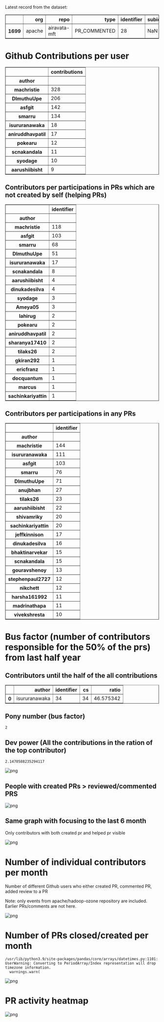 Latest record from the dataset:




<div>
<table border="1" class="dataframe">
  <thead>
    <tr style="text-align: right;">
      <th></th>
      <th>org</th>
      <th>repo</th>
      <th>type</th>
      <th>identifier</th>
      <th>subidentifier</th>
      <th>date</th>
      <th>author</th>
      <th>owner</th>
      <th>project</th>
    </tr>
  </thead>
  <tbody>
    <tr>
      <th>1699</th>
      <td>apache</td>
      <td>airavata-mft</td>
      <td>PR_COMMENTED</td>
      <td>28</td>
      <td>NaN</td>
      <td>2021-02-12 02:22:42+00:00</td>
      <td>DImuthuUpe</td>
      <td>machristie</td>
      <td>airavata</td>
    </tr>
  </tbody>
</table>
</div>



# Github Contributions per user





<div>
<table border="1" class="dataframe">
  <thead>
    <tr style="text-align: right;">
      <th></th>
      <th>contributions</th>
    </tr>
    <tr>
      <th>author</th>
      <th></th>
    </tr>
  </thead>
  <tbody>
    <tr>
      <th>machristie</th>
      <td>328</td>
    </tr>
    <tr>
      <th>DImuthuUpe</th>
      <td>206</td>
    </tr>
    <tr>
      <th>asfgit</th>
      <td>142</td>
    </tr>
    <tr>
      <th>smarru</th>
      <td>134</td>
    </tr>
    <tr>
      <th>isururanawaka</th>
      <td>18</td>
    </tr>
    <tr>
      <th>aniruddhavpatil</th>
      <td>17</td>
    </tr>
    <tr>
      <th>pokearu</th>
      <td>12</td>
    </tr>
    <tr>
      <th>scnakandala</th>
      <td>11</td>
    </tr>
    <tr>
      <th>syodage</th>
      <td>10</td>
    </tr>
    <tr>
      <th>aarushiibisht</th>
      <td>9</td>
    </tr>
  </tbody>
</table>
</div>



## Contributors per participations in PRs which are not created by self (helping PRs)




<div>
<table border="1" class="dataframe">
  <thead>
    <tr style="text-align: right;">
      <th></th>
      <th>identifier</th>
    </tr>
    <tr>
      <th>author</th>
      <th></th>
    </tr>
  </thead>
  <tbody>
    <tr>
      <th>machristie</th>
      <td>118</td>
    </tr>
    <tr>
      <th>asfgit</th>
      <td>103</td>
    </tr>
    <tr>
      <th>smarru</th>
      <td>68</td>
    </tr>
    <tr>
      <th>DImuthuUpe</th>
      <td>51</td>
    </tr>
    <tr>
      <th>isururanawaka</th>
      <td>17</td>
    </tr>
    <tr>
      <th>scnakandala</th>
      <td>8</td>
    </tr>
    <tr>
      <th>aarushiibisht</th>
      <td>4</td>
    </tr>
    <tr>
      <th>dinukadesilva</th>
      <td>4</td>
    </tr>
    <tr>
      <th>syodage</th>
      <td>3</td>
    </tr>
    <tr>
      <th>Ameya05</th>
      <td>3</td>
    </tr>
    <tr>
      <th>lahirug</th>
      <td>2</td>
    </tr>
    <tr>
      <th>pokearu</th>
      <td>2</td>
    </tr>
    <tr>
      <th>aniruddhavpatil</th>
      <td>2</td>
    </tr>
    <tr>
      <th>sharanya17410</th>
      <td>2</td>
    </tr>
    <tr>
      <th>tilaks26</th>
      <td>2</td>
    </tr>
    <tr>
      <th>gkiran292</th>
      <td>1</td>
    </tr>
    <tr>
      <th>ericfranz</th>
      <td>1</td>
    </tr>
    <tr>
      <th>docquantum</th>
      <td>1</td>
    </tr>
    <tr>
      <th>marcus</th>
      <td>1</td>
    </tr>
    <tr>
      <th>sachinkariyattin</th>
      <td>1</td>
    </tr>
  </tbody>
</table>
</div>



## Contributors per participations in any PRs




<div>
<table border="1" class="dataframe">
  <thead>
    <tr style="text-align: right;">
      <th></th>
      <th>identifier</th>
    </tr>
    <tr>
      <th>author</th>
      <th></th>
    </tr>
  </thead>
  <tbody>
    <tr>
      <th>machristie</th>
      <td>144</td>
    </tr>
    <tr>
      <th>isururanawaka</th>
      <td>111</td>
    </tr>
    <tr>
      <th>asfgit</th>
      <td>103</td>
    </tr>
    <tr>
      <th>smarru</th>
      <td>76</td>
    </tr>
    <tr>
      <th>DImuthuUpe</th>
      <td>71</td>
    </tr>
    <tr>
      <th>anujbhan</th>
      <td>27</td>
    </tr>
    <tr>
      <th>tilaks26</th>
      <td>23</td>
    </tr>
    <tr>
      <th>aarushiibisht</th>
      <td>22</td>
    </tr>
    <tr>
      <th>shivamriky</th>
      <td>20</td>
    </tr>
    <tr>
      <th>sachinkariyattin</th>
      <td>20</td>
    </tr>
    <tr>
      <th>jeffkinnison</th>
      <td>17</td>
    </tr>
    <tr>
      <th>dinukadesilva</th>
      <td>16</td>
    </tr>
    <tr>
      <th>bhaktinarvekar</th>
      <td>15</td>
    </tr>
    <tr>
      <th>scnakandala</th>
      <td>15</td>
    </tr>
    <tr>
      <th>gouravshenoy</th>
      <td>13</td>
    </tr>
    <tr>
      <th>stephenpaul2727</th>
      <td>12</td>
    </tr>
    <tr>
      <th>nikchett</th>
      <td>12</td>
    </tr>
    <tr>
      <th>harsha161992</th>
      <td>11</td>
    </tr>
    <tr>
      <th>madrinathapa</th>
      <td>11</td>
    </tr>
    <tr>
      <th>vivekshresta</th>
      <td>10</td>
    </tr>
  </tbody>
</table>
</div>



# Bus factor (number of contributors responsible for the 50% of the prs) from last half year

## Contributors until the half of the all contributions




<div>
<table border="1" class="dataframe">
  <thead>
    <tr style="text-align: right;">
      <th></th>
      <th>author</th>
      <th>identifier</th>
      <th>cs</th>
      <th>ratio</th>
    </tr>
  </thead>
  <tbody>
    <tr>
      <th>0</th>
      <td>isururanawaka</td>
      <td>34</td>
      <td>34</td>
      <td>46.575342</td>
    </tr>
  </tbody>
</table>
</div>



## Pony number (bus factor)




    2



## Dev power (All the contributions in the ration of the top contributor)




    2.1470588235294117




    
![png](github-contributions_files/github-contributions_18_0.png)
    


## People with created PRs > reviewed/commented PRS


    
![png](github-contributions_files/github-contributions_21_0.png)
    


## Same graph with focusing to the last 6 month

Only contributors with both created pr and helped pr visible


    
![png](github-contributions_files/github-contributions_25_0.png)
    


# Number of individual contributors per month

Number of different Github users who either created PR, commented PR, added review to a PR

Note: only events from apache/hadoop-ozone repository are included. Earlier PRs/comments are not here.


    
![png](github-contributions_files/github-contributions_28_0.png)
    


# Number of PRs closed/created per month

    /usr/lib/python3.9/site-packages/pandas/core/arrays/datetimes.py:1101: UserWarning: Converting to PeriodArray/Index representation will drop timezone information.
      warnings.warn(



    
![png](github-contributions_files/github-contributions_31_0.png)
    


# PR activity heatmap


    
![png](github-contributions_files/github-contributions_34_0.png)
    

